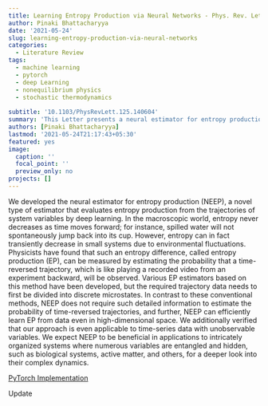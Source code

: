 ```yaml
---
title: Learning Entropy Production via Neural Networks - Phys. Rev. Lett. 2000
author: Pinaki Bhattacharyya
date: '2021-05-24'
slug: learning-entropy-production-via-neural-networks
categories:
  - Literature Review
tags:
  - machine learning
  - pytorch
  - deep Learning
  - nonequilibrium physics
  - stochastic thermodynamics
  
subtitle: '10.1103/PhysRevLett.125.140604'
summary: 'This Letter presents a neural estimator for entropy production, or NEEP, that estimates entropy production (EP) from trajectories of relevant variables without detailed information on the system dynamics. For steady state, we rigorously prove that the estimator, which can be built up from different choices of deep neural networks, provides stochastic EP by optimizing the objective function proposed here. We verify the NEEP with the stochastic processes of the bead-spring and discrete flashing ratchet models, and also demonstrate that our method is applicable to high-dimensional data and can provide coarse-grained EP for Markov systems with unobservable states.'
authors: [Pinaki Bhattacharyya]
lastmod: '2021-05-24T21:17:43+05:30'
featured: yes
image:
  caption: ''
  focal_point: ''
  preview_only: no
projects: []
---
```


We developed the neural estimator for entropy production (NEEP), a novel type of estimator that evaluates entropy production from the trajectories of system variables by deep learning. In the macroscopic world, entropy never decreases as time moves forward; for instance, spilled water will not spontaneously jump back into its cup. However, entropy can in fact transiently decrease in small systems due to environmental fluctuations. Physicists have found that such an entropy difference, called entropy production (EP), can be measured by estimating the probability that a time-reversed trajectory, which is like playing a recorded video from an experiment backward, will be observed. Various EP estimators based on this method have been developed, but the required trajectory data needs to first be divided into discrete microstates. In contrast to these conventional methods, NEEP does not require such detailed information to estimate the probability of time-reversed trajectories, and further, NEEP can efficiently learn EP from data even in high-dimensional space. We additionally verified that our approach is even applicable to time-series data with unobservable variables. We expect NEEP to be beneficial in applications to intricately organized systems where numerous variables are entangled and hidden, such as biological systems, active matter, and others, for a deeper look into their complex dynamics.

[PyTorch Implementation](https://github.com/kdkyum/neep)

Update
